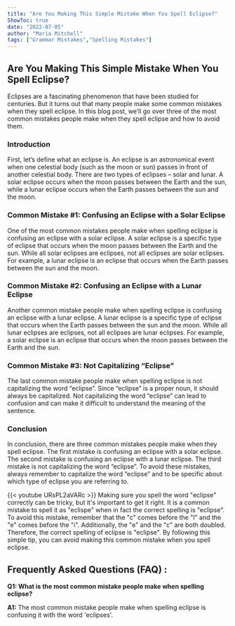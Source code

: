 ```yaml
---
title: "Are You Making This Simple Mistake When You Spell Eclipse?"
ShowToc: true 
date: "2022-07-05"
author: "Maria Mitchell" 
tags: ["Grammar Mistakes","Spelling Mistakes"]
---
```

## Are You Making This Simple Mistake When You Spell Eclipse?

Eclipses are a fascinating phenomenon that have been studied for centuries. But it turns out that many people make some common mistakes when they spell eclipse. In this blog post, we’ll go over three of the most common mistakes people make when they spell eclipse and how to avoid them.

### Introduction

First, let’s define what an eclipse is. An eclipse is an astronomical event when one celestial body (such as the moon or sun) passes in front of another celestial body. There are two types of eclipses – solar and lunar. A solar eclipse occurs when the moon passes between the Earth and the sun, while a lunar eclipse occurs when the Earth passes between the sun and the moon.

### Common Mistake #1: Confusing an Eclipse with a Solar Eclipse

One of the most common mistakes people make when spelling eclipse is confusing an eclipse with a solar eclipse. A solar eclipse is a specific type of eclipse that occurs when the moon passes between the Earth and the sun. While all solar eclipses are eclipses, not all eclipses are solar eclipses. For example, a lunar eclipse is an eclipse that occurs when the Earth passes between the sun and the moon. 

### Common Mistake #2: Confusing an Eclipse with a Lunar Eclipse

Another common mistake people make when spelling eclipse is confusing an eclipse with a lunar eclipse. A lunar eclipse is a specific type of eclipse that occurs when the Earth passes between the sun and the moon. While all lunar eclipses are eclipses, not all eclipses are lunar eclipses. For example, a solar eclipse is an eclipse that occurs when the moon passes between the Earth and the sun. 

### Common Mistake #3: Not Capitalizing “Eclipse”

The last common mistake people make when spelling eclipse is not capitalizing the word “eclipse”. Since “eclipse” is a proper noun, it should always be capitalized. Not capitalizing the word “eclipse” can lead to confusion and can make it difficult to understand the meaning of the sentence. 

### Conclusion

In conclusion, there are three common mistakes people make when they spell eclipse. The first mistake is confusing an eclipse with a solar eclipse. The second mistake is confusing an eclipse with a lunar eclipse. The third mistake is not capitalizing the word “eclipse”. To avoid these mistakes, always remember to capitalize the word “eclipse” and to be specific about which type of eclipse you are referring to.

{{< youtube URsPL2aVARc >}} 
Making sure you spell the word "eclipse" correctly can be tricky, but it's important to get it right. It is a common mistake to spell it as "eclispe" when in fact the correct spelling is "eclipse". To avoid this mistake, remember that the "c" comes before the "l" and the "e" comes before the "i". Additionally, the "e" and the "c" are both doubled. Therefore, the correct spelling of eclipse is "eclipse". By following this simple tip, you can avoid making this common mistake when you spell eclipse.

## Frequently Asked Questions (FAQ) :
**Q1: What is the most common mistake people make when spelling eclipse?**

**A1:** The most common mistake people make when spelling eclipse is confusing it with the word 'eclipses'.





